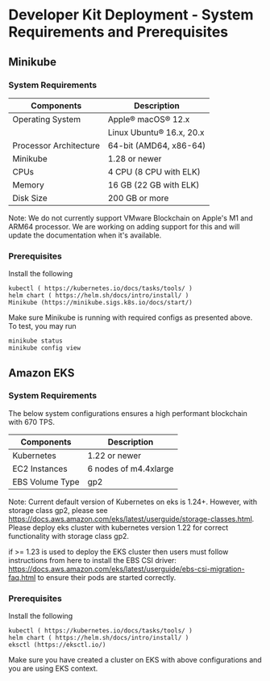 # Developer Kit Deployment - System Requirements and Prerequisites

## Minikube
### System Requirements
| Components | Description |
|-----------|-------------|
|  Operating System | Apple® macOS® 12.x |
|                   | Linux Ubuntu® 16.x, 20.x |
|  Processor Architecture | 64-bit (AMD64, x86-64) |
|  Minikube         | 1.28 or newer |
|  CPUs             | 4 CPU (8 CPU with ELK) |
|  Memory           | 16 GB (22 GB with ELK) |
|  Disk Size        | 200 GB or more |

Note: 
We do not currently support VMware Blockchain on Apple's M1 and ARM64 processor. We are working on adding support for this and will update the documentation when it's available.

### Prerequisites

Install the following
```
kubectl ( https://kubernetes.io/docs/tasks/tools/ )
helm chart ( https://helm.sh/docs/intro/install/ )
Minikube (https://minikube.sigs.k8s.io/docs/start/)
```

Make sure Minikube is running with required configs as presented above. To test, you may run
```
minikube status
minikube config view
```

## Amazon EKS
### System Requirements

The below system configurations ensures a high performant blockchain with 670 TPS.

| Components | Description |
|-----------|-------------|
|  Kubernetes       | 1.22 or newer |
|  EC2 Instances    | 6 nodes of m4.4xlarge |
|  EBS Volume Type  | gp2 |

Note: Current default version of Kubernetes on eks is 1.24+.
However, with storage class gp2, please see https://docs.aws.amazon.com/eks/latest/userguide/storage-classes.html.
Please deploy eks cluster with kubernetes version 1.22 for correct functionality with storage class gp2.

if >= 1.23 is used to deploy the EKS cluster then users must follow instructions from here to install the EBS CSI driver:
https://docs.aws.amazon.com/eks/latest/userguide/ebs-csi-migration-faq.html
to ensure their pods are started correctly.

### Prerequisites

Install the following
```
kubectl ( https://kubernetes.io/docs/tasks/tools/ )
helm chart ( https://helm.sh/docs/intro/install/ )
eksctl (https://eksctl.io/)
```

Make sure you have created a cluster on EKS with above configurations and you are using EKS context.
